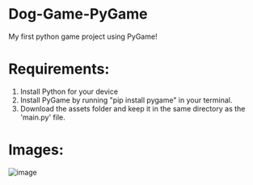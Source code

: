 # Dog-Game-PyGame
My first python game project using PyGame!

# Requirements:
1. Install Python for your device
2. Install PyGame by running "pip install pygame" in your terminal.
3. Download the assets folder and keep it in the same directory as the 'main.py' file.


# Images:

![image](https://user-images.githubusercontent.com/74970809/216265649-fa61bd26-92a2-4796-b87a-dc46f2738200.png)

